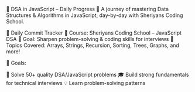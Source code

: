 🧠 DSA in JavaScript – Daily Progress 🚀
A journey of mastering Data Structures & Algorithms in JavaScript, day-by-day with Sheriyans Coding School.

📅 Daily Commit Tracker
📌 Course: Sheriyans Coding School – JavaScript DSA
📌 Goal: Sharpen problem-solving & coding skills for interviews
📌 Topics Covered: Arrays, Strings, Recursion, Sorting, Trees, Graphs, and more!

🎯 Goals:

🚀 Solve 50+ quality DSA/JavaScript problems
🎓 Build strong fundamentals for technical interviews
💡 Learn problem-solving patterns

